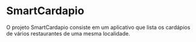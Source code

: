 SmartCardapio
===========


O projeto SmartCardapio consiste em um aplicativo que lista os cardápios de vários restaurantes de uma mesma localidade.



